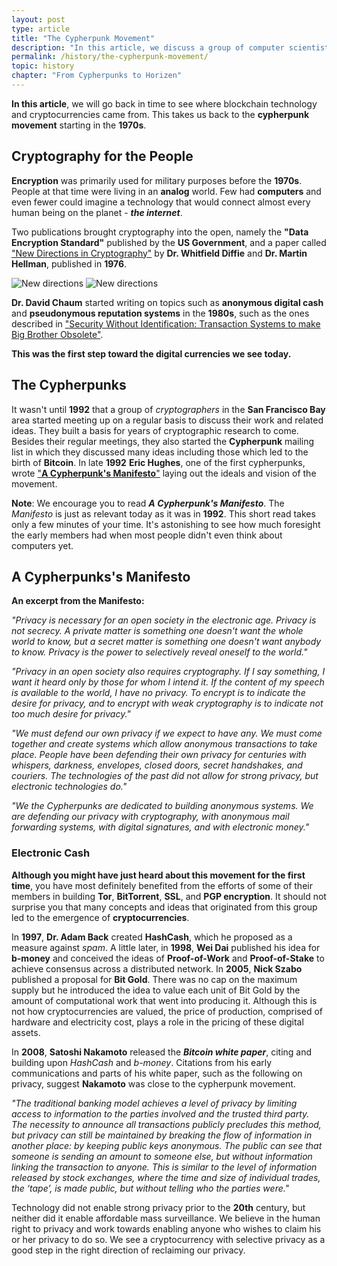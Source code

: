 ```yaml
---
layout: post
type: article
title: "The Cypherpunk Movement"
description: "In this article, we discuss a group of computer scientists known as The Cypherpunks. The Cypherpunk movement started in the 1970s."
permalink: /history/the-cypherpunk-movement/
topic: history
chapter: "From Cypherpunks to Horizen"
---
```


**In this article**, we will go back in time to see where blockchain technology and cryptocurrencies came from. This takes us back to the **cypherpunk movement** starting in the **1970s**.

## Cryptography for the People

**Encryption** was primarily used for military purposes before the **1970s**. People at that time were living in an **analog** world. Few had **computers** and even fewer could imagine a technology that would connect almost every human being on the planet - **_the internet_**.

Two publications brought cryptography into the open, namely the **"Data Encryption Standard"** published by the **US Government**, and a paper called ["New Directions in Cryptography"](https://ee.stanford.edu/~hellman/publications/24.pdf) by **Dr. Whitfield Diffie** and **Dr. Martin Hellman**, published in **1976**.

![New directions](/assets/post_files/history/the-cypherpunk-movement/new_directions_D.jpg)
![New directions](/assets/post_files/history/the-cypherpunk-movement/new_directions_M.jpg)

**Dr. David Chaum** started writing on topics such as **anonymous digital cash** and **pseudonymous reputation systems** in the **1980s**, such as the ones described in ["Security Without Identification: Transaction Systems to make Big Brother Obsolete"](https://chaum.com/security-without-identification/).

**This was the first step toward the digital currencies we see today.**

## The Cypherpunks

It wasn't until **1992** that a group of _cryptographers_ in the **San Francisco Bay** area started meeting up on a regular basis to discuss their work and related ideas. They built a basis for years of cryptographic research to come. Besides their regular meetings, they also started the **Cypherpunk** mailing list in which they discussed many ideas including those which led to the birth of **Bitcoin**. In late **1992** **Eric Hughes**, one of the first cypherpunks, wrote ["**A Cypherpunk's Manifesto**"](https://www.activism.net/cypherpunk/manifesto.html) laying out the ideals and vision of the movement.

**Note**: We encourage you to read **_A Cypherpunk's Manifesto_**. The _Manifesto_ is just as relevant today as it was in **1992**. This short read takes only a few minutes of your time. It's astonishing to see how much foresight the early members had when most people didn't even think about computers yet.

## A Cypherpunks's Manifesto

**An excerpt from the Manifesto:**

_"Privacy is necessary for an open society in the electronic age. Privacy is not secrecy. A private matter is something one doesn't want the whole world to know, but a secret matter is something one doesn't want anybody to know. Privacy is the power to selectively reveal oneself to the world."_

_"Privacy in an open society also requires cryptography. If I say something, I want it heard only by those for whom I intend it. If the content of my speech is available to the world, I have no privacy. To encrypt is to indicate the desire for privacy, and to encrypt with weak cryptography is to indicate not too much desire for privacy."_

_"We must defend our own privacy if we expect to have any. We must come together and create systems which allow anonymous transactions to take place. People have been defending their own privacy for centuries with whispers, darkness, envelopes, closed doors, secret handshakes, and couriers. The technologies of the past did not allow for strong privacy, but electronic technologies do."_

_"We the Cypherpunks are dedicated to building anonymous systems. We are defending our privacy with cryptography, with anonymous mail forwarding systems, with digital signatures, and with electronic money."_

### Electronic Cash

**Although you might have just heard about this movement for the first time**, you have most definitely benefited from the efforts of some of their members in building **Tor**, **BitTorrent**, **SSL**, and **PGP encryption**. It should not surprise you that many concepts and ideas that originated from this group led to the emergence of **cryptocurrencies**.

In **1997**, **Dr. Adam Back** created **HashCash**, which he proposed as a measure against _spam_. A little later, in **1998**, **Wei Dai** published his idea for **b-money** and conceived the ideas of **Proof-of-Work** and **Proof-of-Stake** to achieve consensus across a distributed network. In **2005**, **Nick Szabo** published a proposal for **Bit Gold**. There was no cap on the maximum supply but he introduced the idea to value each unit of Bit Gold by the amount of computational work that went into producing it. Although this is not how cryptocurrencies are valued, the price of production, comprised of hardware and electricity cost, plays a role in the pricing of these digital assets.

In **2008**, **Satoshi Nakamoto** released the **_Bitcoin white paper_**, citing and building upon _HashCash_ and _b-money_. Citations from his early communications and parts of his white paper, such as the following on privacy, suggest **Nakamoto** was close to the cypherpunk movement.

_"The traditional banking model achieves a level of privacy by limiting access to information to the parties involved and the trusted third party. The necessity to announce all transactions publicly precludes this method, but privacy can still be maintained by breaking the flow of information in another place: by keeping public keys anonymous. The public can see that someone is sending an amount to someone else, but without information linking the transaction to anyone. This is similar to the level of information released by stock exchanges, where the time and size of individual trades, the ‘tape’, is made public, but without telling who the parties were."_

Technology did not enable strong privacy prior to the **20th** century, but neither did it enable affordable mass surveillance. We believe in the human right to privacy and work towards enabling anyone who wishes to claim his or her privacy to do so. We see a cryptocurrency with selective privacy as a good step in the right direction of reclaiming our privacy.
